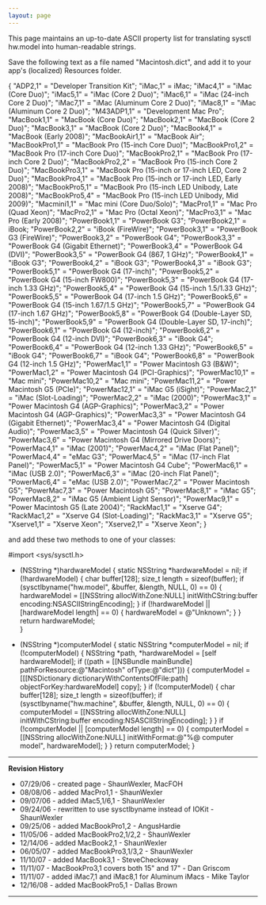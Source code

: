 ```yaml
---
layout: page
---
```


This page maintains an up-to-date ASCII property list for translating sysctl hw.model into human-readable strings.

Save the following text as a file named "Macintosh.dict", and add it to your app's (localized) Resources folder.

    
{
    "ADP2,1" = "Developer Transition Kit";
    "iMac,1" = iMac; 
    "iMac4,1" = "iMac (Core Duo)";
    "iMac5,1" = "iMac (Core 2 Duo)"; 
    "iMac6,1" = "iMac (24-inch Core 2 Duo)";
    "iMac7,1" = "iMac (Aluminum Core 2 Duo)";
    "iMac8,1" = "iMac (Aluminum Core 2 Duo)";
    "M43ADP1,1"  = "Development Mac Pro";
    "MacBook1,1" = "MacBook (Core Duo)";
    "MacBook2,1" = "MacBook (Core 2 Duo)";
    "MacBook3,1" = "MacBook (Core 2 Duo)";
    "MacBook4,1" = "MacBook (Early 2008)";
    "MacBookAir1,1" = "MacBook Air";
    "MacBookPro1,1" = "MacBook Pro (15-inch Core Duo)"; 
    "MacBookPro1,2" = "MacBook Pro (17-inch Core Duo)";
    "MacBookPro2,1" = "MacBook Pro (17-inch Core 2 Duo)";
    "MacBookPro2,2" = "MacBook Pro (15-inch Core 2 Duo)";
    "MacBookPro3,1" = "MacBook Pro (15-inch or 17-inch LED, Core 2 Duo)";
    "MacBookPro4,1" = "MacBook Pro (15-inch or 17-inch LED, Early 2008)";
    "MacBookPro5,1" = "MacBook Pro (15-inch LED Unibody, Late 2008)";
    "MacBookPro5,4" = "MacBook Pro (15-inch LED Unibody, Mid 2009)";
    "Macmini1,1" = "Mac mini (Core Duo/Solo)";
    "MacPro1,1" = "Mac Pro (Quad Xeon)";
    "MacPro2,1" = "Mac Pro (Octal Xeon)";
    "MacPro3,1" = "Mac Pro (Early 2008)";
    "PowerBook1,1" = "PowerBook G3"; 
    "PowerBook2,1" = iBook; 
    "PowerBook2,2" = "iBook (FireWire)"; 
    "PowerBook3,1" = "PowerBook G3 (FireWire)"; 
    "PowerBook3,2" = "PowerBook G4"; 
    "PowerBook3,3" = "PowerBook G4 (Gigabit Ethernet)"; 
    "PowerBook3,4" = "PowerBook G4 (DVI)"; 
    "PowerBook3,5" = "PowerBook G4 (867, 1 GHz)"; 
    "PowerBook4,1" = "iBook G3"; 
    "PowerBook4,2" = "iBook G3"; 
    "PowerBook4,3" = "iBook G3"; 
    "PowerBook5,1" = "PowerBook G4 (17-inch)"; 
    "PowerBook5,2" = "PowerBook G4 (15-inch FW800)"; 
    "PowerBook5,3" = "PowerBook G4 (17-inch 1.33 GHz)"; 
    "PowerBook5,4" = "PowerBook G4 (15-inch 1.5/1.33 GHz)"; 
    "PowerBook5,5" = "PowerBook G4 (17-inch 1.5 GHz)"; 
    "PowerBook5,6" = "PowerBook G4 (15-inch 1.67/1.5 GHz)"; 
    "PowerBook5,7" = "PowerBook G4 (17-inch 1.67 GHz)"; 
    "PowerBook5,8" = "PowerBook G4 (Double-Layer SD, 15-inch)"; 
    "PowerBook5,9" = "PowerBook G4 (Double-Layer SD, 17-inch)"; 
    "PowerBook6,1" = "PowerBook G4 (12-inch)"; 
    "PowerBook6,2" = "PowerBook G4 (12-inch DVI)"; 
    "PowerBook6,3" = "iBook G4"; 
    "PowerBook6,4" = "PowerBook G4 (12-inch 1.33 GHz)"; 
    "PowerBook6,5" = "iBook G4"; 
    "PowerBook6,7" = "iBook G4"; 
    "PowerBook6,8" = "PowerBook G4 (12-inch 1.5 GHz)"; 
    "PowerMac1,1" = "Power Macintosh G3 (B&W)"; 
    "PowerMac1,2" = "Power Macintosh G4 (PCI-Graphics)"; 
    "PowerMac10,1" = "Mac mini"; 
    "PowerMac10,2" = "Mac mini"; 
    "PowerMac11,2" = "Power Macintosh G5 (PCIe)"; 
    "PowerMac12,1" = "iMac G5 (iSight)"; 
    "PowerMac2,1" = "iMac (Slot-Loading)"; 
    "PowerMac2,2" = "iMac (2000)"; 
    "PowerMac3,1" = "Power Macintosh G4 (AGP-Graphics)"; 
    "PowerMac3,2" = "Power Macintosh G4 (AGP-Graphics)"; 
    "PowerMac3,3" = "Power Macintosh G4 (Gigabit Ethernet)"; 
    "PowerMac3,4" = "Power Macintosh G4 (Digital Audio)"; 
    "PowerMac3,5" = "Power Macintosh G4 (Quick Silver)"; 
    "PowerMac3,6" = "Power Macintosh G4 (Mirrored Drive Doors)"; 
    "PowerMac4,1" = "iMac (2001)"; 
    "PowerMac4,2" = "iMac (Flat Panel)"; 
    "PowerMac4,4" = "eMac G3"; 
    "PowerMac4,5" = "iMac (17-inch Flat Panel)"; 
    "PowerMac5,1" = "Power Macintosh G4 Cube"; 
    "PowerMac6,1" = "iMac (USB 2.0)"; 
    "PowerMac6,3" = "iMac (20-inch Flat Panel)"; 
    "PowerMac6,4" = "eMac (USB 2.0)"; 
    "PowerMac7,2" = "Power Macintosh G5"; 
    "PowerMac7,3" = "Power Macintosh G5"; 
    "PowerMac8,1" = "iMac G5"; 
    "PowerMac8,2" = "iMac G5 (Ambient Light Sensor)"; 
    "PowerMac9,1" = "Power Macintosh G5 (Late 2004)"; 
    "RackMac1,1" = "Xserve G4"; 
    "RackMac1,2" = "Xserve G4 (Slot-Loading)"; 
    "RackMac3,1" = "Xserve G5";
    "Xserve1,1" = "Xserve Xeon";
    "Xserve2,1" = "Xserve Xeon";
}


and add these two methods to one of your classes:

    
#import <sys/sysctl.h>

+ (NSString *)hardwareModel
{
    static NSString *hardwareModel = nil;
    if (!hardwareModel) {
        char buffer[128];
        size_t length = sizeof(buffer);
        if (sysctlbyname("hw.model", &buffer, &length, NULL, 0) == 0) {
            hardwareModel = [[NSString allocWithZone:NULL] initWithCString:buffer encoding:NSASCIIStringEncoding];
        }
        if (!hardwareModel || [hardwareModel length] == 0) {
            hardwareModel = @"Unknown";
        }
    }
    return hardwareModel;    
}

+ (NSString *)computerModel
{
    static NSString *computerModel = nil;
    if (!computerModel) {
        NSString *path, *hardwareModel = [self hardwareModel];
        if ((path = [[NSBundle mainBundle] pathForResource:@"Macintosh" ofType:@"dict"])) {
            computerModel = [[[NSDictionary dictionaryWithContentsOfFile:path] objectForKey:hardwareModel] copy];
        }
        if (!computerModel) {
            char buffer[128];
            size_t length = sizeof(buffer);
            if (sysctlbyname("hw.machine", &buffer, &length, NULL, 0) == 0) {
                computerModel = [[NSString allocWithZone:NULL] initWithCString:buffer encoding:NSASCIIStringEncoding];
            }
        }
        if (!computerModel || [computerModel length] == 0) {
            computerModel = [[NSString allocWithZone:NULL] initWithFormat:@"%@ computer model", hardwareModel];
        }
    }
    return computerModel;
}


----
**Revision History**


* 07/29/06 - created page - ShaunWexler, MacFOH
* 08/08/06 - added MacPro1,1 - ShaunWexler
* 09/07/06 - added iMac5,1/6,1 - ShaunWexler
* 09/24/06 - rewritten to use sysctlbyname instead of IOKit - ShaunWexler
* 09/25/06 - added MacBookPro1,2 - AngusHardie
* 11/05/06 - added MacBookPro2,1/2,2 - ShaunWexler
* 12/14/06 - added MacBook2,1 - ShaunWexler
* 06/05/07 - added MacBookPro3,1/3,2 - ShaunWexler
* 11/10/07 - added MacBook3,1 - SteveCheckoway
* 11/11/07 - MacBookPro3,1 covers both 15" and 17" - Dan Griscom
* 11/11/07 - added iMac7,1 and iMac8,1 for Aluminum iMacs - Mike Taylor
* 12/16/08 - added MacBookPro5,1 - Dallas Brown

----
